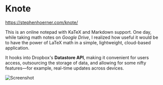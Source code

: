Knote
=====
https://stephenhoerner.com/knote/

This is an online notepad with KaTeX and Markdown support. One day, while taking math notes on *Google Drive*, I realized how useful it would be to have the power of LaTeX math in a simple, lightweight, cloud-based application.

It hooks into Dropbox's **Datastore API**, making it convenient for users access, outsourcing the storage of data, and allowing for some nifty features—for example, real-time updates across devices.

![Screenshot](https://www.stephenhoerner.com/img/extern/knote.png)
